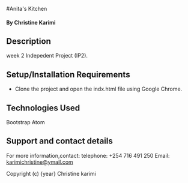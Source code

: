 #Anita's Kitchen


#### By Christine Karimi


## Description
week 2 Indepedent Project (IP2).

## Setup/Installation Requirements

* Clone the project and open the indx.html file using Google Chrome.

## Technologies Used

Bootstrap
Atom

## Support and contact details

For more information,contact:
telephone: +254 716 491 250
Email: karimichristine@ymail.com



Copyright (c) {year} Christine karimi
